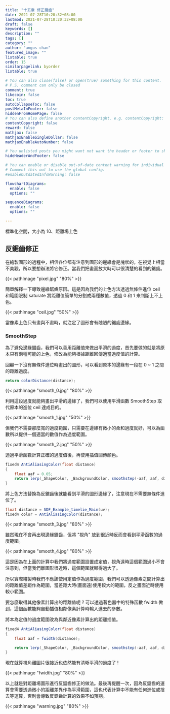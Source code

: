 ```yaml
---
title: "十五章 修正鋸齒"
date: 2021-07-28T10:20:32+08:00
lastmod: 2021-07-28T10:20:32+08:00
draft: false
keywords: []
description: ""
tags: []
category: ""
author: "angus chan"
featured_image: ""
listable: true
order: 15
similarpagelink: byorder
listable: true

# You can also close(false) or open(true) something for this content.
# P.S. comment can only be closed
comment: true
likecoin: false
toc: true
autoCollapseToc: false
postMetaInFooter: false
hiddenFromHomePage: false
# You can also define another contentCopyright. e.g. contentCopyright: "This is another copyright."
contentCopyright: false
reward: false
mathjax: false
mathjaxEnableSingleDollar: false
mathjaxEnableAutoNumber: false

# You unlisted posts you might want not want the header or footer to show
hideHeaderAndFooter: false

# You can enable or disable out-of-date content warning for individual post.
# Comment this out to use the global config.
#enableOutdatedInfoWarning: false

flowchartDiagrams:
  enable: false
  options: ""

sequenceDiagrams: 
  enable: false
  options: ""

---
```


標準化空間，大小為 10、距離場上色

## 反鋸齒修正

在繪製圖形的過程中，相信各位都有注意到圖形的邊緣會是塊狀的，在視覺上相當不美觀，所以要想辦法將它修正。當我們把畫面放大時可以很清楚的看到的鋸齒。

{{< pathImage "pixel.jpg" "80%" >}}

簡單解釋一下導致邊緣鋸齒原因。這是因為我們的上色方法透過無條件進位 ceil 和範圍限制 saturate 將距離值簡單的分割成兩種數值，透過 0 和 1 來判斷上不上色。

{{< pathImage "ceil.jpg" "50%" >}}

當像素上色只有畫與不畫時，就注定了圖形會有醜陋的鋸齒邊緣。

### SmoothStep

為了避免邊緣鋸齒，我們可以善用距離值來做出平滑的過度，首先要做的就是將原本只有兩種可能的上色，修改為能夠根據距離回傳適當過度值的計算。

回顧一下沒有無條件進位時畫出的圖形，可以看到原本的邊緣有一段在 0 ~ 1 之間的距離過度。

```csharp
return colorDistance(distance);
```

{{< pathImage "smooth_0.jpg" "80%" >}}

利用這段過度就能夠畫出平滑的邊緣了，我們可以使用平滑函數 SmoothStep 取代原本的進位 ceil 達成目的。

{{< pathImage "smooth_1.jpg" "50%" >}}

但我們不需要那麼寬的過度範圍，只需要在邊緣有微小的柔和過度就好，可以為函數所以提供一個適當的數值作為過度範圍。

{{< pathImage "smooth_2.jpg" "50%" >}}

透過平滑函數計算正確的過度值後，再使用插值回傳顏色。

```csharp
fixed4 AntiAliasingColor(float distance)
{
    float aaf = 0.05;
    return lerp(_ShapeColor, _BackgroundColor, smoothstep(-aaf, aaf, distance));
}
```

將上色方法替換為反鋸齒後就能看到平滑的圖形邊緣了，注意現在不需要無條件進位了。

```csharp
float distance = SDF_Example_timelie_Main(uv);
fixed4 color = AntiAliasingColor(distance);
```

{{< pathImage "smooth_3.jpg" "80%" >}}

雖然現在不會再出現邊緣鋸齒，但將 "視角" 放到很近時反而會看到平滑函數的過度範圍。

{{< pathImage "smooth_4.jpg" "80%" >}}

這是因為在上面的計算中我們將過度範圍設置成定值，視角遠時這個範圍過小不會注意到，但當我們離圖形很近時，這個範圍就顯得過大了。

所以實際繪製時我們不應該使用定值作為過度範圍，我們可以透過像素之間計算出的距離值差距作為範圍，當差距大時(畫面遠)使用較大的範圍，反之畫面近時使用較小範圍。

要怎麼取得其他像素計算出的距離值呢 ? 可以透過著色器中的特殊函數 fwidth 做到，這個函數能夠自動插值相鄰像素計算時輸入進去的參數。

將本為定值的過度範圍改為與鄰近像素計算出的距離插值。

```csharp
fixed4 AntiAliasingColor(float distance)
{
    float aaf = fwidth(distance);

    return lerp(_ShapeColor, _BackgroundColor, smoothstep(-aaf, aaf, distance));
}
```

現在就算視角離圖片很接近也依然能有清晰平滑的過度了 !

{{< pathImage "fwidth.jpg" "80%" >}}

以上就是對距離場圖形進行反鋸齒修正的做法。最後再提醒一次，因為反鋸齒的運算會需要透過微小的距離差異作為平滑範圍，這也代表計算中不能有任何進位或捨去等運算，否則會導致反鋸齒計算的效果不如預期。

{{< pathImage "warning.jpg" "80%" >}}
